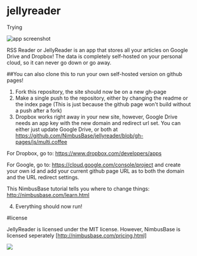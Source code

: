 jellyreader
===========

Trying 

![app screenshot](http://nimbusbase.github.io/jellyreader/app_screenshot.png)

RSS Reader or JellyReader is an app that stores all your articles on Google Drive and Dropbox! The data is completely self-hosted on your personal cloud, so it can never go down or go away.

##You can also clone this to run your own self-hosted version on github pages!

1. Fork this repository, the site should now be on a new gh-page
2. Make a single push to the repository, either by changing the readme or the index page (This is just because the github page won't build without a push after a fork)
3. Dropbox works right away in your new site, however, Google Drive needs an app key with the new domain and redirect url set. You can either just update Google Drive, or both at https://github.com/NimbusBase/jellyreader/blob/gh-pages/js/multi.coffee

  For Dropbox, go to: https://www.dropbox.com/developers/apps

  For Google, go to: https://cloud.google.com/console/project and create your own id and add your current github page URL as to both the domain and the URL redirect settings.

  This NimbusBase tutorial tells you where to change things: http://nimbusbase.com/learn.html

4. Everything should now run!

#license

JellyReader is licensed under the MIT license. However, NimbusBase is licensed seperately [http://nimbusbase.com/pricing.html]

<a href="http://nimbusbase.com/" target="_blank"><img src="http://nimbusbase.github.io/jellyreader/badge.png" /></a>
